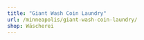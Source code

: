```yaml
---
title: "Giant Wash Coin Laundry"
url: /minneapolis/giant-wash-coin-laundry/
shop: Wäscherei
---
```

